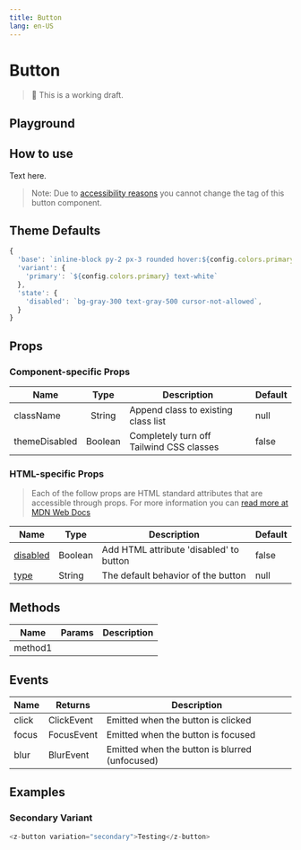 ```yaml
---
title: Button
lang: en-US
---
```


# Button

> 🚨 This is a working draft.

## Playground

<z-button-playground />

## How to use

Text here.

> Note: Due to [accessibility reasons](https://a11y-101.com/design/button-vs-link) you cannot change the tag of this button component.

## Theme Defaults

```js
{
  'base': `inline-block py-2 px-3 rounded hover:${config.colors.primaryHover} focus:${config.colors.primaryHover}`,
  'variant': {
    'primary': `${config.colors.primary} text-white`
  },
  'state': {
    'disabled': `bg-gray-300 text-gray-500 cursor-not-allowed`,
  }
}
```

## Props

### Component-specific Props

| Name          |  Type   | Description                              | Default |
| ------------- | :-----: | ---------------------------------------- | ------- |
| className     | String  | Append class to existing class list      | null    |
| themeDisabled | Boolean | Completely turn off Tailwind CSS classes | false   |

### HTML-specific Props

> Each of the follow props are HTML standard attributes that are accessible through props. For more information you can [read more at MDN Web Docs](https://developer.mozilla.org/en-US/docs/Web/HTML/Element/button)

| Name                               | Type    | Description                             | Default |
| ---------------------------------- | ------- | --------------------------------------- | ------- |
| [disabled](https://mzl.la/2vTstkx) | Boolean | Add HTML attribute 'disabled' to button | false   |
| [type](https://mzl.la/3bRXh5T)     | String  | The default behavior of the button      | null    |

## Methods

| Name    | Params | Description |
| ------- | ------ | ----------- |
| method1 |        |

## Events

| Name  | Returns    | Description                                    |
| ----- | ---------- | ---------------------------------------------- |
| click | ClickEvent | Emitted when the button is clicked             |
| focus | FocusEvent | Emitted when the button is focused             |
| blur  | BlurEvent  | Emitted when the button is blurred (unfocused) |

## Examples

### Secondary Variant

```js
<z-button variation="secondary">Testing</z-button>
```
